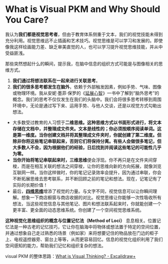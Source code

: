 # What is Visual PKM and Why Should You Care?

我认为**我们都是视觉思考者**，但由于教育体系侧重于文本，我们的视觉技能未得到充分利用。视觉思维远不止插画和艺术技巧。视觉思维是可以学习和发展的。即使像我这样绘画能力差、缺乏审美直觉的人，也可以学习提升视觉思维技能，并从中受益匪浅。


那些突然想起什么的瞬间，提示我，在脑中信息的组织方式可能是与图像相关的思维方式。

1. **我们通过将想法联系在一起来进行关联思考**。
2. **我们的很多思考都发生在脑外**，依赖于外部触发因素，例如手势、气味、图像或物理环境。我从安妮·墨菲·保罗的《[延展心智](https://youtu.be/oXMKF8zqG6E)》一书中了解到“脑外思考”的概念。我们的思考不仅仅发生在我们的头脑中。我们会将很多思考转移到周围环境中，无论是通过写下来、运用手势、与他人交谈，还是以视觉方式勾勒出想法。


- 大多数受过教育的人习惯于**二维思维。这种思维方式以书面形式进行，将文本存储在文档中，并整理成文件夹。文本是线性的；你必须按顺序阅读单词。这是第一维度。当你创建文档并将其整理成文件夹时，你就创建了第二维度。但除非你将这些笔记串联起来，否则它们将保持分离。有些人会做很多笔记，但大多数人不会，因为根据他们的经验，日后找到并阅读这些笔记的可能性几乎为零。**
- **当你开始将笔记串联起来时，三维思维**便会浮现。你不再只是在文件夹间穿梭，而是在相互关联的想法之间穿梭，让你的思维向新的方向拓展，就像浏览互联网一样。当你这样做时，你的笔记记录效率会提升，因为通过串联，你会不断拓展思维去思考联系，并不断回顾之前的笔记和想法。现在，记笔记有了实际的长期价值！
- 最后，[**四维思维**](https://youtu.be/3S3oIsaK17U)增添了视觉的力量。与文字不同，视觉信息可以让你瞬间理解。想象一下商店橱窗与商店收据的对比。视觉思维让你能够一次性吸收所有想法，当这些视觉信息与其他笔记、图片和想法联系起来时，你就能创建一个更丰富、更全面的动态思维系统。你创建了一个空间视觉思维系统。

**这种视觉化思维组织的概念与位置记忆法（Method of Loci）** 息息相关。位置记忆法是一种古老的记忆技巧，它让你在脑海中将物体或想法置于特定的空间位置，并通过想象自己走过熟悉的场景（例如家）来将想要记住的物品放在门边的柜子上、电视遥控器旁、窗台上等等，从而更容易回忆。信息的视觉化组织利用了我们空间感知的能力，帮助我们记忆和组织复杂的想法。



visual PKM 的整体思路：[What is Visual Thinking? - Excalidraw+](https://link.excalidraw.com/readonly/DevOHq3cflAuQxmkjB3O)